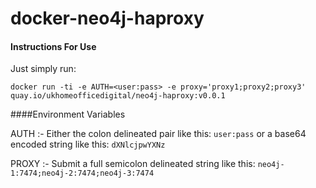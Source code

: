 # docker-neo4j-haproxy

#### Instructions For Use

Just simply run:

`docker run -ti -e AUTH=<user:pass> -e proxy='proxy1;proxy2;proxy3' quay.io/ukhomeofficedigital/neo4j-haproxy:v0.0.1`

####Environment Variables

AUTH :- Either the colon delineated pair like this: `user:pass` or a base64 encoded string like this: `dXNlcjpwYXNz`

PROXY :- Submit a full semicolon delineated string like this: `neo4j-1:7474;neo4j-2:7474;neo4j-3:7474`

